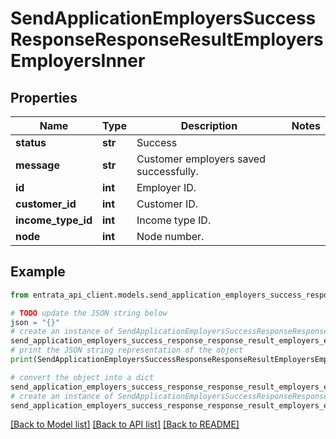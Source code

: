 # SendApplicationEmployersSuccessResponseResponseResultEmployersEmployersInner


## Properties

Name | Type | Description | Notes
------------ | ------------- | ------------- | -------------
**status** | **str** | Success | 
**message** | **str** | Customer employers saved successfully. | 
**id** | **int** | Employer ID. | 
**customer_id** | **int** | Customer ID. | 
**income_type_id** | **int** | Income type ID. | 
**node** | **int** | Node number. | 

## Example

```python
from entrata_api_client.models.send_application_employers_success_response_response_result_employers_employers_inner import SendApplicationEmployersSuccessResponseResponseResultEmployersEmployersInner

# TODO update the JSON string below
json = "{}"
# create an instance of SendApplicationEmployersSuccessResponseResponseResultEmployersEmployersInner from a JSON string
send_application_employers_success_response_response_result_employers_employers_inner_instance = SendApplicationEmployersSuccessResponseResponseResultEmployersEmployersInner.from_json(json)
# print the JSON string representation of the object
print(SendApplicationEmployersSuccessResponseResponseResultEmployersEmployersInner.to_json())

# convert the object into a dict
send_application_employers_success_response_response_result_employers_employers_inner_dict = send_application_employers_success_response_response_result_employers_employers_inner_instance.to_dict()
# create an instance of SendApplicationEmployersSuccessResponseResponseResultEmployersEmployersInner from a dict
send_application_employers_success_response_response_result_employers_employers_inner_from_dict = SendApplicationEmployersSuccessResponseResponseResultEmployersEmployersInner.from_dict(send_application_employers_success_response_response_result_employers_employers_inner_dict)
```
[[Back to Model list]](../README.md#documentation-for-models) [[Back to API list]](../README.md#documentation-for-api-endpoints) [[Back to README]](../README.md)


